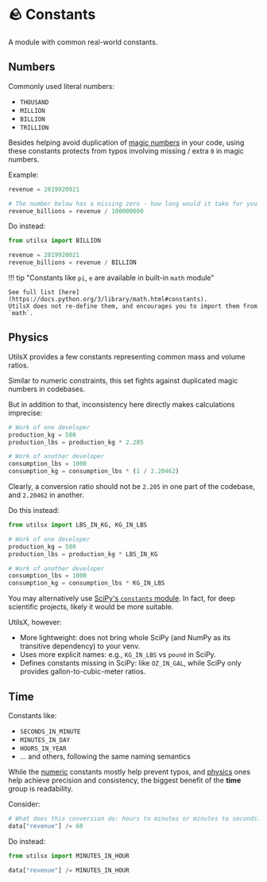 # 🪨 Constants

A module with common real-world constants.

## Numbers

Commonly used literal numbers:

- `THOUSAND`
- `MILLION`
- `BILLION`
- `TRILLION`

Besides helping avoid duplication of
[magic numbers](https://code-basics.com/languages/python/lessons/magic-numbers) in your code,
using these constants protects from typos involving missing / extra `0` in magic numbers.

Example:

``` py title="bad_practice.py"
revenue = 2819920021

# The number below has a missing zero - how long would it take for you to spot?
revenue_billions = revenue / 100000000
```

Do instead:

``` py title="good_practice.py"
from utilsx import BILLION

revenue = 2819920021
revenue_billions = revenue / BILLION
```

!!! tip "Constants like `pi`, `e` are available in built-in `math` module"

    See full list [here](https://docs.python.org/3/library/math.html#constants).
    UtilsX does not re-define them, and encourages you to import them from `math`.

## Physics

UtilsX provides a few constants representing common mass and volume ratios.

Similar to numeric constraints, this set fights against duplicated magic numbers in codebases.

But in addition to that, inconsistency here directly makes calculations imprecise:

``` py title="bad_practice.py" hl_lines="3 7"
# Work of one developer
production_kg = 500
production_lbs = production_kg * 2.205

# Work of another developer
consumption_lbs = 1000
consumption_kg = consumption_lbs * (1 / 2.20462)
```

Clearly, a conversion ratio should not be `2.205` in one part of the codebase, and `2.20462` in another.

Do this instead:

``` py title="good_practice.py"
from utilsx import LBS_IN_KG, KG_IN_LBS

# Work of one developer
production_kg = 500
production_lbs = production_kg * LBS_IN_KG

# Work of another developer
consumption_lbs = 1000
consumption_kg = consumption_lbs * KG_IN_LBS
```

You may alternatively use [SciPy's `constants` module](https://docs.scipy.org/doc/scipy/reference/constants.html#).
In fact, for deep scientific projects, likely it would be more suitable.

UtilsX, however:

- More lightweight: does not bring whole SciPy (and NumPy as its transitive dependency) to your venv.
- Uses more explicit names: e.g., `KG_IN_LBS` vs `pound` in SciPy.
- Defines constants missing in SciPy: like `OZ_IN_GAL`, while SciPy only provides gallon-to-cubic-meter ratios.

## Time

Constants like:

- `SECONDS_IN_MINUTE`
- `MINUTES_IN_DAY`
- `HOURS_IN_YEAR`
- ... and others, following the same naming semantics

While the [numeric](#numbers) constants mostly help prevent typos,
and [physics](#physics) ones help achieve precision and consistency,
the biggest benefit of the **time** group is readability.

Consider:

``` py title="bad_practice.py"
# What does this conversion do: hours to minutes or minutes to seconds?
data["revenue"] /= 60
```

Do instead:

``` py title="good_practice.py"
from utilsx import MINUTES_IN_HOUR

data["revenue"] /= MINUTES_IN_HOUR
```
